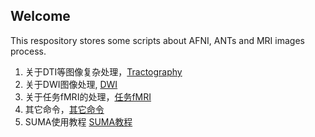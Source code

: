 ## Welcome
This respository stores some scripts about AFNI, ANTs and MRI images process.
1. 关于DTI等图像复杂处理，[Tractography](https://github.com/Roger1219/Medical_Images_Process/blob/main/Tractography_scripts.md)
2. 关于DWI图像处理, [DWI](https://github.com/Roger1219/Medical_Images_Process/blob/main/DWI_image_process_scripts.md)
3. 关于任务fMRI的处理，[任务fMRI](https://github.com/Roger1219/Medical_Images_Process/blob/main/fMRI_scripts.md)
4. 其它命令，[其它命令](https://github.com/Roger1219/Medical_Images_Process/blob/main/Other_programs.md)
5. SUMA使用教程 [SUMA教程](https://github.com/Roger1219/Medical_Images_Process/blob/main/SUMA_intro.md)